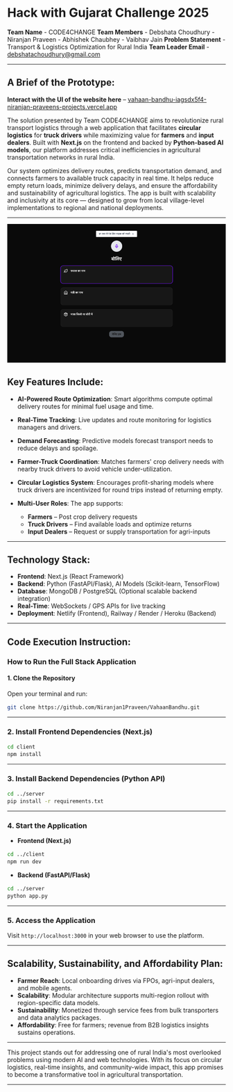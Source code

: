 # Hack with Gujarat Challenge 2025

**Team Name** - CODE4CHANGE
**Team Members** -  Debshata Choudhury
                 -  Niranjan Praveen
                 -  Abhishek Chaubhey
                 -  Vaibhav Jain
**Problem Statement** - Transport & Logistics Optimization for Rural India
**Team Leader Email** - [debshatachoudhury@gmail.com](mailto:debshatachoudhury@gmail.com)

---

## A Brief of the Prototype:

**Interact with the UI of the website here** – [vahaan-bandhu-iagsdx5f4-niranjan-praveens-projects.vercel.app](vahaan-bandhu-iagsdx5f4-niranjan-praveens-projects.vercel.app)

The solution presented by Team CODE4CHANGE aims to revolutionize rural transport logistics through a web application that facilitates **circular logistics** for **truck drivers** while maximizing value for **farmers** and **input dealers**. Built with **Next.js** on the frontend and backed by **Python-based AI models**, our platform addresses critical inefficiencies in agricultural transportation networks in rural India.

Our system optimizes delivery routes, predicts transportation demand, and connects farmers to available truck capacity in real time. It helps reduce empty return loads, minimize delivery delays, and ensure the affordability and sustainability of agricultural logistics. The app is built with scalability and inclusivity at its core — designed to grow from local village-level implementations to regional and national deployments.

---
![Dashboard Preview](./designs/vehicleRequest.png)

## Key Features Include:

* **AI-Powered Route Optimization**: Smart algorithms compute optimal delivery routes for minimal fuel usage and time.
* **Real-Time Tracking**: Live updates and route monitoring for logistics managers and drivers.
* **Demand Forecasting**: Predictive models forecast transport needs to reduce delays and spoilage.
* **Farmer-Truck Coordination**: Matches farmers' crop delivery needs with nearby truck drivers to avoid vehicle under-utilization.
* **Circular Logistics System**: Encourages profit-sharing models where truck drivers are incentivized for round trips instead of returning empty.
* **Multi-User Roles**: The app supports:

  * **Farmers** – Post crop delivery requests
  * **Truck Drivers** – Find available loads and optimize returns
  * **Input Dealers** – Request or supply transportation for agri-inputs

---

## Technology Stack:

* **Frontend**: Next.js (React Framework)
* **Backend**: Python (FastAPI/Flask), AI Models (Scikit-learn, TensorFlow)
* **Database**: MongoDB / PostgreSQL (Optional scalable backend integration)
* **Real-Time**: WebSockets / GPS APIs for live tracking
* **Deployment**: Netlify (Frontend), Railway / Render / Heroku (Backend)

---

## Code Execution Instruction:

### How to Run the Full Stack Application

#### 1. Clone the Repository

Open your terminal and run:

```bash
git clone https://github.com/Niranjan1Praveen/VahaanBandhu.git 
```

---

### 2. Install Frontend Dependencies (Next.js)

```bash
cd client
npm install
```

---

### 3. Install Backend Dependencies (Python API)

```bash
cd ../server
pip install -r requirements.txt
```

---

### 4. Start the Application

* **Frontend (Next.js)**

```bash
cd ../client
npm run dev
```

* **Backend (FastAPI/Flask)**

```bash
cd ../server
python app.py
```

---

### 5. Access the Application

Visit `http://localhost:3000` in your web browser to use the platform.

---

## Scalability, Sustainability, and Affordability Plan:

* **Farmer Reach**: Local onboarding drives via FPOs, agri-input dealers, and mobile agents.
* **Scalability**: Modular architecture supports multi-region rollout with region-specific data models.
* **Sustainability**: Monetized through service fees from bulk transporters and data analytics packages.
* **Affordability**: Free for farmers; revenue from B2B logistics insights sustains operations.

---

This project stands out for addressing one of rural India's most overlooked problems using modern AI and web technologies. With its focus on circular logistics, real-time insights, and community-wide impact, this app promises to become a transformative tool in agricultural transportation.

---